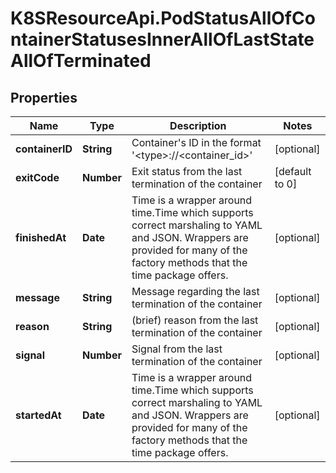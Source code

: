 # K8SResourceApi.PodStatusAllOfContainerStatusesInnerAllOfLastStateAllOfTerminated

## Properties

Name | Type | Description | Notes
------------ | ------------- | ------------- | -------------
**containerID** | **String** | Container&#39;s ID in the format &#39;&lt;type&gt;://&lt;container_id&gt;&#39; | [optional] 
**exitCode** | **Number** | Exit status from the last termination of the container | [default to 0]
**finishedAt** | **Date** | Time is a wrapper around time.Time which supports correct marshaling to YAML and JSON.  Wrappers are provided for many of the factory methods that the time package offers. | [optional] 
**message** | **String** | Message regarding the last termination of the container | [optional] 
**reason** | **String** | (brief) reason from the last termination of the container | [optional] 
**signal** | **Number** | Signal from the last termination of the container | [optional] 
**startedAt** | **Date** | Time is a wrapper around time.Time which supports correct marshaling to YAML and JSON.  Wrappers are provided for many of the factory methods that the time package offers. | [optional] 


